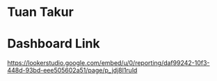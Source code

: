 # Tuan Takur

# Dashboard Link
https://lookerstudio.google.com/embed/u/0/reporting/daf99242-10f3-448d-93bd-eee505602a51/page/p_jdj8l1ruld
    
